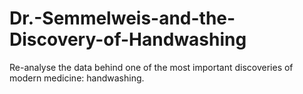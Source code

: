 # Dr.-Semmelweis-and-the-Discovery-of-Handwashing
Re-analyse the data behind one of the most important discoveries of modern medicine: handwashing.
